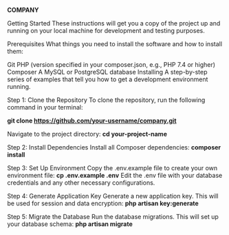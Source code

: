 <b>COMPANY</b>

Getting Started
These instructions will get you a copy of the project up and running on your local machine for development and testing purposes.

Prerequisites
What things you need to install the software and how to install them:

Git
PHP (version specified in your composer.json, e.g., PHP 7.4 or higher)
Composer
A MySQL or PostgreSQL database
Installing
A step-by-step series of examples that tell you how to get a development environment running.

Step 1: Clone the Repository
To clone the repository, run the following command in your terminal:

<b>git clone https://github.com/your-username/company.git</b>

Navigate to the project directory:
<b>cd your-project-name</b>


Step 2: Install Dependencies
Install all Composer dependencies:
<b>composer install</b>

Step 3: Set Up Environment
Copy the .env.example file to create your own environment file:
<b>cp .env.example .env</b>
Edit the .env file with your database credentials and any other necessary configurations.

Step 4: Generate Application Key
Generate a new application key. This will be used for session and data encryption:
<b>php artisan key:generate</b>

Step 5: Migrate the Database
Run the database migrations. This will set up your database schema:
<b>php artisan migrate</b>
